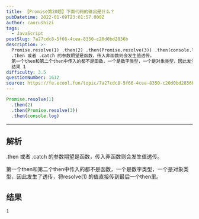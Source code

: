 ```yaml
---
title: 【Promise第20题】下面代码的输出是什么？
pubDatetime: 2022-01-09T23:01:57.000Z
author: caorushizi
tags:
  - JavaScript
postSlug: 7a27cdc8-5f66-4cea-8350-c20d0bd2836b
description: >-
  Promise.resolve(1) .then(2) .then(Promise.resolve(3)) .then(console.log) 解析
  .then 或者 .catch 的参数期望是函数，传入非函数则会发生值透传。
  第一个then和第二个then中传入的都不是函数，一个是数字类型，一个是对象类型，因此发生了透传，将resolve(1) 的值直接传到最后一个then里。
  结果 1 
difficulty: 3.5
questionNumber: 1612
source: https://fe.ecool.fun/topic/7a27cdc8-5f66-4cea-8350-c20d0bd2836b
---
```


```js
Promise.resolve(1)
  .then(2)
  .then(Promise.resolve(3))
  .then(console.log)
```

---

## 解析

.then 或者 .catch 的参数期望是函数，传入非函数则会发生值透传。

第一个then和第二个then中传入的都不是函数，一个是数字类型，一个是对象类型，因此发生了透传，将resolve(1) 的值直接传到最后一个then里。

## 结果

```
1
```
